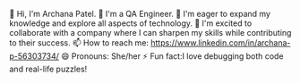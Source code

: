 👋 Hi, I'm Archana Patel.
👀 I'm a QA Engineer.
🌱 I'm eager to expand my knowledge and explore all aspects of technology.
💞️ I'm excited to collaborate with a company where I can sharpen my skills while contributing to their success.
📫 How to reach me: https://www.linkedin.com/in/archana-p-56303734/
😄 Pronouns: She/her
⚡ Fun fact:I love debugging both code and real-life puzzles!

